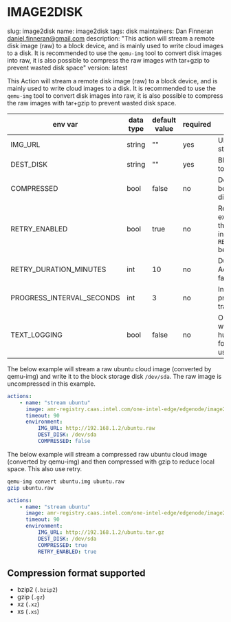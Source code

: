 # IMAGE2DISK

slug: image2disk
name: image2disk
tags: disk
maintainers: Dan Finneran <daniel.finneran@gmail.com>
description: "This action will stream a remote disk image (raw) to a block device, and
is mainly used to write cloud images to a disk. It is recommended to use the `qemu-img`
tool to convert disk images into raw, it is also possible to compress the raw images
with tar+gzip to prevent wasted disk space"
version: latest

This Action will stream a remote disk image (raw) to a block device, and
is mainly used to write cloud images to a disk. It is recommended to use the `qemu-img`
tool to convert disk images into raw, it is also possible to compress the raw images
with tar+gzip to prevent wasted disk space.

| env var | data type | default value | required | description |
|---------|-----------|---------------|----------|-------------|
| IMG_URL | string | "" | yes | URL of the image to be streamed |
| DEST_DISK | string | "" | yes | Block device to which to write the image |
| COMPRESSED | bool | false | no | Decompress the image before writing it to the disk |
| RETRY_ENABLED | bool | true | no | Retry the Action, using exponential backoff, for the duration specified in `RETRY_DURATION_MINUTES` before failing |
| RETRY_DURATION_MINUTES | int | 10 | no | Duration for which the Action will retry before failing |
| PROGRESS_INTERVAL_SECONDS | int | 3 | no | Interval at which the progress of the image transfer will be logged |
| TEXT_LOGGING | bool | false | no | Output from the Action will be logged in a more human friendly text format, JSON format is used by default |

The below example will stream a raw ubuntu cloud image (converted by qemu-img) and write
it to the block storage disk `/dev/sda`. The raw image is uncompressed in this example.

```yaml
actions:
    - name: "stream ubuntu"
      image: amr-registry.caas.intel.com/one-intel-edge/edgenode/image2disk:latest
      timeout: 90
      environment:
          IMG_URL: http://192.168.1.2/ubuntu.raw
          DEST_DISK: /dev/sda
          COMPRESSED: false
```

The below example will stream a compressed raw ubuntu cloud image (converted by qemu-img)
and then compressed with gzip to reduce local space. This also use retry.

```sh
qemu-img convert ubuntu.img ubuntu.raw
gzip ubuntu.raw
```

```yaml
actions:
    - name: "stream ubuntu"
      image: amr-registry.caas.intel.com/one-intel-edge/edgenode/image2disk:latest
      timeout: 90
      environment:
          IMG_URL: http://192.168.1.2/ubuntu.tar.gz
          DEST_DISK: /dev/sda
          COMPRESSED: true
          RETRY_ENABLED: true
```

## Compression format supported

- bzip2 (`.bzip2`)
- gzip (`.gz`)
- xz (`.xz`)
- xs (`.xs`)
